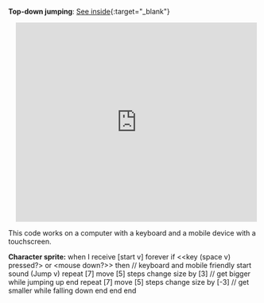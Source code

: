 
**Top-down jumping**: [See inside](https://scratch.mit.edu/projects/525300970/editor){:target="_blank"}
<div class="scratch-preview" style="margin-left: 15px;">
  <iframe allowtransparency="true" width="485" height="402" src="https://scratch.mit.edu/projects/embed/525300970/?autostart=false" frameborder="0"></iframe>
</div>

This code works on a computer with a keyboard and a mobile device with a touchscreen.

**Character sprite:**
when I receive [start v]
forever
if <<key (space v) pressed?> or <mouse down?>> then // keyboard and mobile friendly
start sound (Jump v)
repeat [7]
move [5] steps
change size by [3] // get bigger while jumping up
end
repeat [7]
move [5] steps
change size by [-3] // get smaller while falling down
end
end
end
